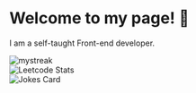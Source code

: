 # Welcome to my page! 👋 

I am a self-taught Front-end developer.

<img src="https://github-readme-streak-stats.herokuapp.com/?user=kirillmihalych&theme=tokyonight" alt="mystreak"/><br>
![Leetcode Stats](https://leetcard.jacoblin.cool/kirillmihalych?ext=heatmap)<br>
![Jokes Card](https://readme-jokes.vercel.app/api)
